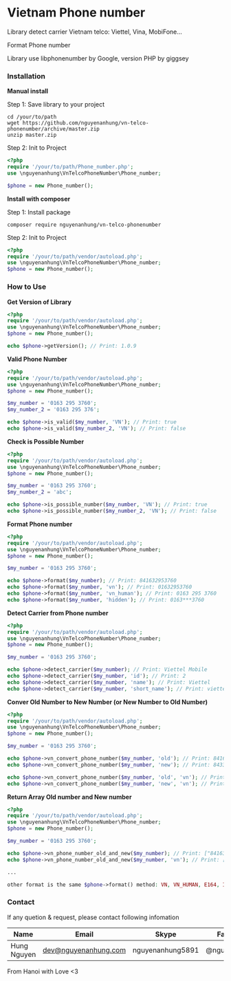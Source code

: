# Vietnam Phone number
Library detect carrier Vietnam telco: Viettel, Vina, MobiFone...

Format Phone number

Library use libphonenumber by Google, version PHP by giggsey

### Installation

**Manual install**

Step 1: Save library to your project

```shell
cd /your/to/path
wget https://github.com/nguyenanhung/vn-telco-phonenumber/archive/master.zip
unzip master.zip
```

Step 2: Init to Project

```php
<?php 
require '/your/to/path/Phone_number.php';
use \nguyenanhung\VnTelcoPhoneNumber\Phone_number;

$phone = new Phone_number();

```

**Install with composer**

Step 1: Install package

```shell
composer require nguyenanhung/vn-telco-phonenumber
```

Step 2: Init to Project

```php
<?php 
require '/your/to/path/vendor/autoload.php';
use \nguyenanhung\VnTelcoPhoneNumber\Phone_number;
$phone = new Phone_number();
```

### **How to Use**
**Get Version of Library**
```php
<?php
require '/your/to/path/vendor/autoload.php';
use \nguyenanhung\VnTelcoPhoneNumber\Phone_number;
$phone = new Phone_number();

echo $phone->getVersion(); // Print: 1.0.9
```
**Valid Phone Number**
```php
<?php
require '/your/to/path/vendor/autoload.php';
use \nguyenanhung\VnTelcoPhoneNumber\Phone_number;
$phone = new Phone_number();

$my_number = '0163 295 3760';
$my_number_2 = '0163 295 376';

echo $phone->is_valid($my_number, 'VN'); // Print: true
echo $phone->is_valid($my_number_2, 'VN'); // Print: false
```

**Check is Possible Number**
```php
<?php
require '/your/to/path/vendor/autoload.php';
use \nguyenanhung\VnTelcoPhoneNumber\Phone_number;
$phone = new Phone_number();

$my_number = '0163 295 3760';
$my_number_2 = 'abc';

echo $phone->is_possible_number($my_number, 'VN'); // Print: true
echo $phone->is_possible_number($my_number_2, 'VN'); // Print: false
```

**Format Phone number**

```php
<?php 
require '/your/to/path/vendor/autoload.php';
use \nguyenanhung\VnTelcoPhoneNumber\Phone_number;
$phone = new Phone_number();

$my_number = '0163 295 3760';

echo $phone->format($my_number); // Print: 841632953760
echo $phone->format($my_number, 'vn'); // Print: 01632953760
echo $phone->format($my_number, 'vn_human'); // Print: 0163 295 3760
echo $phone->format($my_number, 'hidden'); // Print: 0163***3760

```

**Detect Carrier from Phone number**

```php
<?php 
require '/your/to/path/vendor/autoload.php';
use \nguyenanhung\VnTelcoPhoneNumber\Phone_number;
$phone = new Phone_number();

$my_number = '0163 295 3760';

echo $phone->detect_carrier($my_number); // Print: Viettel Mobile
echo $phone->detect_carrier($my_number, 'id'); // Print: 2
echo $phone->detect_carrier($my_number, 'name'); // Print: Viettel
echo $phone->detect_carrier($my_number, 'short_name'); // Print: viettel
```

**Conver Old Number to New Number (or New Number to Old Number)**

```php
<?php
require '/your/to/path/vendor/autoload.php';
use \nguyenanhung\VnTelcoPhoneNumber\Phone_number;
$phone = new Phone_number();

$my_number = '0163 295 3760';

echo $phone->vn_convert_phone_number($my_number, 'old'); // Print: 841632953760
echo $phone->vn_convert_phone_number($my_number, 'new'); // Print: 84332953760

echo $phone->vn_convert_phone_number($my_number, 'old', 'vn'); // Print: 01632953760
echo $phone->vn_convert_phone_number($my_number, 'new', 'vn'); // Print: 0332953760

```

**Return Array Old number and New number**

```php
<?php
require '/your/to/path/vendor/autoload.php';
use \nguyenanhung\VnTelcoPhoneNumber\Phone_number;
$phone = new Phone_number();

$my_number = '0163 295 3760';

echo $phone->vn_phone_number_old_and_new($my_number); // Print: ["841632953760", "84332953760"]
echo $phone->vn_phone_number_old_and_new($my_number, 'vn'); // Print: ["01632953760", "0332953760"]

...

other format is the same $phone->format() method: VN, VN_HUMAN, E164, INTERNATIONAL, NATIONAL, RFC3966, HIDDEN, HIDDEN_HEAD, HIDDEN_MIDDLE, HIDDEN_END
```

### Contact

If any quetion & request, please contact following infomation

| Name        | Email                | Skype            | Facebook      |
| ----------- | -------------------- | ---------------- | ------------- |
| Hung Nguyen | dev@nguyenanhung.com | nguyenanhung5891 | @nguyenanhung |

From Hanoi with Love <3